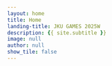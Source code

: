 ```yaml
---
layout: home
title: Home
landing-title: JKU GAMES 2025W
description: {{ site.subtitle }}
image: null
author: null
show_tile: false
---
```


